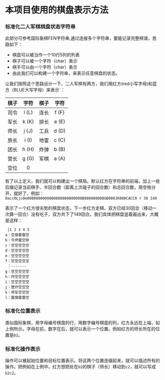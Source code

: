 # 本项目使用的棋盘表示方法

### 标准化二人军棋棋盘状态字符串
此部分可参考国际象棋FEN字符串,通过连接多个字符串，要能记录完整棋谱，思路如下：
  - 棋盘可以被当作一个10行5列的列表
  - 棋子可以被一个字符（char）表示
  - 棋手可以由一个字符（char）表示
  - 由此我们可以构建一个字符串，来表示任意棋盘的状态。

让我们按照这个思路设计一下，二人军棋有两方，我们用红方(red小写字母)和蓝方（BLUE大写字母）来表示`：

  
  | 棋子 | 字符 | 棋子 | 字符 |
  |:-----:|:-----:|:-----:|:-----:|
  | 司令  | l (L)  | 连长  | f (F) |
  | 军长  | k (K)  | 排长  | e (E) |
  | 师长  | j (J)  | 工兵  | d (D) |
  | 旅长  | i (I)  | 地雷  | c (C) |
  | 团长  | h (H)  | 炸弹  | b (B) |
  | 营长  | g (G)  | 军棋  | a (A)  |
  | 空位  | 0      |

有了以上定义，我们就可以构建出一个棋局。默认红方在字符串的前端，加上一些后缀记录当前棋手、半回合数（距离上次碰子的回合数）和总回合数，用空格分开，就好了，例如：
`0acc0Ljc0e0000000000000000000000000B000000000GB000JK000CACC0 r 30 149`

表示了一个红方很劣势的棋盘状态，下一步红方走棋，双方已经30回合（移动一次算一回合）没有吃子，双方共下了149回合。我们具体把棋盘竖着画出来，大概是这样：
```
 |1 2 3 4 5
a｜空旗雷雷空
b｜令师雷空排
c｜空空空空空
d｜空空空空空
e｜空空空空空
f｜空空空空空
 ｜-------
g｜空空空空空
h｜炸空空空空
i｜空空空空空
j｜营炸空空空
k｜师军空空空
l｜雷旗雷雷空
```

### 标准化位置表示
类似国际象棋，用字母编号棋盘的行，用数字编号棋盘的列，红方永远在上端，如上例所示。字母在前，数字在后，就可以表示一个位置。例如红方的师长所在的位置是`b2`。

### 标准化操作表示
操作可以被起始位置和目标位置表示。将这两个位置连缀起来，就可以描述所有的操作。把例如在上例中，红方想把处在`b2`的棋子（师长）移动到`c2`，就可以写成`b2c2`。
